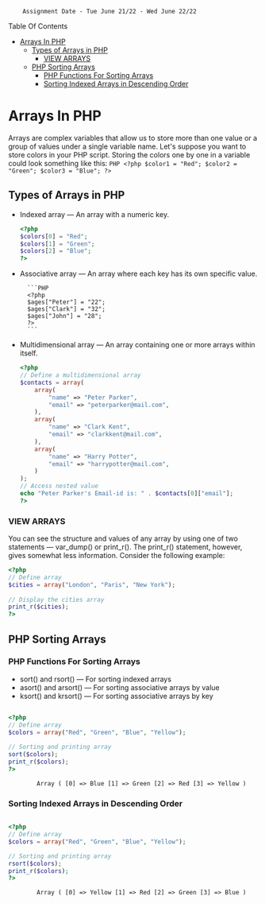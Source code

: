         Assignment Date - Tue June 21/22 - Wed June 22/22
Table Of Contents 
- [Arrays In PHP](#arrays-in-php)
  - [Types of Arrays in PHP](#types-of-arrays-in-php)
    - [VIEW ARRAYS](#view-arrays)
  - [PHP Sorting Arrays](#php-sorting-arrays)
    - [PHP Functions For Sorting Arrays](#php-functions-for-sorting-arrays)
    - [Sorting Indexed Arrays in Descending Order](#sorting-indexed-arrays-in-descending-order)

# Arrays In PHP

Arrays are complex variables that allow us to store more than one value or a group of values under a single variable name. Let's suppose you want to store colors in your PHP script. Storing the colors one by one in a variable could look something like this:
    ```PHP
    <?php
    $color1 = "Red";
    $color2 = "Green";
    $color3 = "Blue";
    ?>
    ```

## Types of Arrays in PHP

- Indexed array — An array with a numeric key.

    ```PHP
    <?php
    $colors[0] = "Red"; 
    $colors[1] = "Green"; 
    $colors[2] = "Blue"; 
    ?>
    ```

- Associative array — An array where each key has its own specific value.

        ```PHP 
        <?php
        $ages["Peter"] = "22";
        $ages["Clark"] = "32";
        $ages["John"] = "28";
        ?>
        ```

- Multidimensional array — An array containing one or more arrays within itself.
    ```PHP 
    <?php
    // Define a multidimensional array
    $contacts = array(
        array(
            "name" => "Peter Parker",
            "email" => "peterparker@mail.com",
        ),
        array(
            "name" => "Clark Kent",
            "email" => "clarkkent@mail.com",
        ),
        array(
            "name" => "Harry Potter",
            "email" => "harrypotter@mail.com",
        )
    );
    // Access nested value
    echo "Peter Parker's Email-id is: " . $contacts[0]["email"];
    ?>
    ```

### VIEW ARRAYS

You can see the structure and values of any array by using one of two statements — var_dump() or print_r(). The print_r() statement, however, gives somewhat less information. Consider the following example:
```PHP
<?php
// Define array
$cities = array("London", "Paris", "New York");
 
// Display the cities array
print_r($cities);
?>
```


## PHP Sorting Arrays

### PHP Functions For Sorting Arrays

- sort() and rsort() — For sorting indexed arrays
- asort() and arsort() — For sorting associative arrays by value
- ksort() and krsort() — For sorting associative arrays by key

```PHP

<?php
// Define array
$colors = array("Red", "Green", "Blue", "Yellow");
 
// Sorting and printing array
sort($colors);
print_r($colors);
?>
```


            Array ( [0] => Blue [1] => Green [2] => Red [3] => Yellow ) 

### Sorting Indexed Arrays in Descending Order
```PHP

<?php
// Define array
$colors = array("Red", "Green", "Blue", "Yellow");

// Sorting and printing array
rsort($colors);
print_r($colors);
?>

```

            Array ( [0] => Yellow [1] => Red [2] => Green [3] => Blue )
